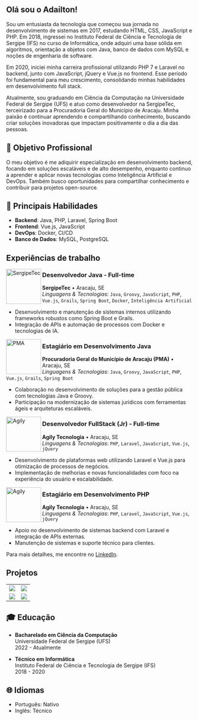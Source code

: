 ## Olá sou o Adailton!

Sou um entusiasta da tecnologia que começou sua jornada no desenvolvimento de sistemas em 2017, estudando HTML, CSS, JavaScript e PHP. Em 2018, ingressei no Instituto Federal de Ciência e Tecnologia de Sergipe (IFS) no curso de Informática, onde adquiri uma base sólida em algoritmos, orientação a objetos com Java, banco de dados com MySQL e noções de engenharia de software.

Em 2020, iniciei minha carreira profissional utilizando PHP 7 e Laravel no backend, junto com JavaScript, jQuery e Vue.js no frontend. Esse período foi fundamental para meu crescimento, consolidando minhas habilidades em desenvolvimento full stack.

Atualmente, sou graduando em Ciência da Computação na Universidade Federal de Sergipe (UFS) e atuo como desenvolvedor na SergipeTec, terceirizado para a Procuradoria Geral do Município de Aracaju. Minha paixão é continuar aprendendo e compartilhando conhecimento, buscando criar soluções inovadoras que impactam positivamente o dia a dia das pessoas.

## 🎯 Objetivo Profissional

O meu objetivo é me adiquirir especialização em desenvolvimento backend, focando em soluções escaláveis e de alto desempenho, enquanto continuo a aprender e aplicar novas tecnologias como Inteligência Artificial e DevOps. Também busco oportunidades para compartilhar conhecimento e contribuir para projetos open-source.

## 🔧 Principais Habilidades

- **Backend**: Java, PHP, Laravel, Spring Boot
- **Frontend**: Vue.js, JavaScript
- **DevOps**: Docker, CI/CD
- **Banco de Dados**: MySQL, PostgreSQL

## Experiências de trabalho

[<img align="left" height="94px" width="94px" alt="SergipeTec" src="https://github.com/amskywalker/amskywalker/blob/master/github/sergipetec_logo.jpg"/>](https://sergipetec.org.br/)

### Desenvolvedor Java - Full-time  
**SergipeTec** • Aracaju, SE  
_Linguagens & Tecnologias_: `Java`, `Groovy`, `JavaScript`, `PHP`, `Vue.js`, `Grails`, `Spring Boot`, `Docker`, `Inteligência Artificial`  
- Desenvolvimento e manutenção de sistemas internos utilizando frameworks robustos como Spring Boot e Grails.  
- Integração de APIs e automação de processos com Docker e tecnologias de IA.


[<img align="left" height="94px" width="94px" alt="PMA" src="https://github.com/amskywalker/amskywalker/blob/master/github/pma_brasao.png"/>](https://transparencia.aracaju.se.gov.br/prefeitura/estrutura-administrativa/contato-pgm/)

### Estagiário em Desenvolvimento Java  
**Procuradoria Geral do Município de Aracaju (PMA)** • Aracaju, SE  
_Linguagens & Tecnologias_: `Java`, `Groovy`, `JavaScript`, `PHP`, `Vue.js`, `Grails`, `Spring Boot`  
- Colaboração no desenvolvimento de soluções para a gestão pública com tecnologias Java e Groovy.  
- Participação na modernização de sistemas jurídicos com ferramentas ágeis e arquiteturas escaláveis.


[<img align="left" height="94px" width="94px" alt="Agily" src="https://github.com/amskywalker/amskywalker/blob/master/github/agily_logo.jpg"/>](https://agily.com.br/)

### Desenvolvedor FullStack (Jr) - Full-time  
**Agily Tecnologia** • Aracaju, SE  
_Linguagens & Tecnologias_: `PHP`, `Laravel`, `JavaScript`, `Vue.js`, `jQuery`  
- Desenvolvimento de plataformas web utilizando Laravel e Vue.js para otimização de processos de negócios.  
- Implementação de melhorias e novas funcionalidades com foco na experiência do usuário e escalabilidade.

[<img align="left" height="94px" width="94px" alt="Agily" src="https://github.com/amskywalker/amskywalker/blob/master/github/agily_logo.jpg"/>](https://agily.com.br/)

### Estagiário em Desenvolvimento PHP  
**Agily Tecnologia** • Aracaju, SE  
_Linguagens & Tecnologias_: `PHP`, `Laravel`, `JavaScript`, `Vue.js`, `jQuery`  
- Apoio no desenvolvimento de sistemas backend com Laravel e integração de APIs externas.  
- Manutenção de sistemas e suporte técnico para clientes.

Para mais detalhes, me encontre no [LinkedIn](https://www.linkedin.com/in/adailton-moura/).

## Projetos

<table>
  <tr>
    <td>
      <a href="https://github.com/AdailtonUFS/ufsmonitor">
        <img src="https://github-readme-stats.vercel.app/api/pin/?username=AdailtonUFS&repo=ufsmonitor" />
      </a>
    </td>
    <td>
      <a href="https://github.com/amskywalker/fpx_bot">
        <img src="https://github-readme-stats.vercel.app/api/pin/?username=amskywalker&repo=fpx_bot" />
      </a>
    </td>
  </tr>
  <tr>
    <td>
      <a href="https://github.com/amskywalker/grafos">
        <img src="https://github-readme-stats.vercel.app/api/pin/?username=amskywalker&repo=grafos" />
      </a>
    </td>
    <td>
      <a href="https://github.com/amskywalker/AcSystem">
        <img src="https://github-readme-stats.vercel.app/api/pin/?username=AdailtonIFS&repo=AcSystem" />
      </a>
    </td>
  </tr>
</table>



## 🎓 Educação

- **Bacharelado em Ciência da Computação**  
Universidade Federal de Sergipe (UFS)  
2022 - Atualmente

- **Técnico em Informática**  
Instituto Federal de Ciência e Tecnologia de Sergipe (IFS)  
2018 - 2020

## 🌐 Idiomas

- Português: Nativo
- Inglês: Técnico
